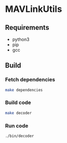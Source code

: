 # MAVLinkUtils

## Requirements

* python3
* pip
* gcc

## Build

### Fetch dependencies

```bash
make dependencies
```

### Build code 

```bash
make decoder
```

### Run code

```bash
./bin/decoder
```

